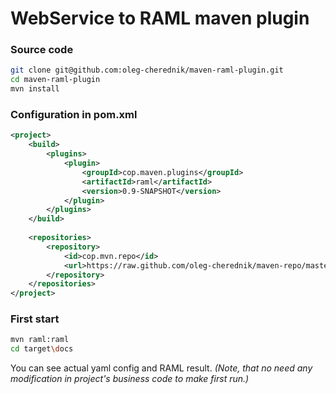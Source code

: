 # WebService to RAML maven plugin

### Source code
```bash
git clone git@github.com:oleg-cherednik/maven-raml-plugin.git
cd maven-raml-plugin
mvn install
```

### Configuration in pom.xml
```xml
<project>
    <build>
        <plugins>
            <plugin>
                <groupId>cop.maven.plugins</groupId>
                <artifactId>raml</artifactId>
                <version>0.9-SNAPSHOT</version>
            </plugin>
        </plugins>
    </build>                                    
    
    <repositories>
        <repository>
            <id>cop.mvn.repo</id>
            <url>https://raw.github.com/oleg-cherednik/maven-repo/master/</url>
        </repository>
    </repositories>
</project>
````

### First start
```bash
mvn raml:raml
cd target\docs
```
You can see actual yaml config and RAML result. _(Note, that no need any modification in project's business code to make first run.)_

    




